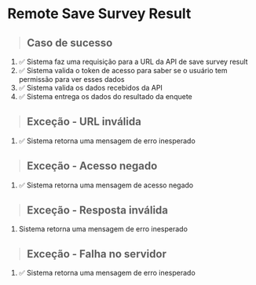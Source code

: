 # Remote Save Survey Result

> ## Caso de sucesso
1. ✅ Sistema faz uma requisição para a URL da API de save survey result
2. ✅ Sistema valida o token de acesso para saber se o usuário tem permissão para ver esses dados
3. ✅ Sistema valida os dados recebidos da API
4. ✅ Sistema entrega os dados do resultado da enquete

> ## Exceção - URL inválida
1. ✅ Sistema retorna uma mensagem de erro inesperado

> ## Exceção - Acesso negado
1. ✅ Sistema retorna uma mensagem de acesso negado

> ## Exceção - Resposta inválida
1. Sistema retorna uma mensagem de erro inesperado

> ## Exceção - Falha no servidor
1. ✅ Sistema retorna uma mensagem de erro inesperado